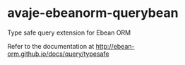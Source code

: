 # avaje-ebeanorm-querybean
Type safe query extension for Ebean ORM

Refer to the documentation at http://ebean-orm.github.io/docs/query/typesafe
